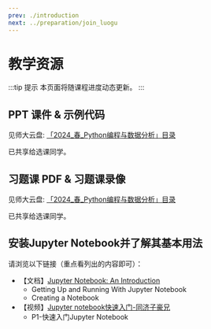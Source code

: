 ```yaml
---
prev: ./introduction
next: ../preparation/join_luogu
---
```


# 教学资源

:::tip 提示
本页面将随课程进度动态更新。
:::

## PPT 课件 & 示例代码

见师大云盘: [「2024_春_Python编程与数据分析」目录](https://pan.bnu.edu.cn/v/list/shared/1758400585259823168/144336377/155187/%2F2024_%25E6%2598%25A5_Python%25E7%25BC%2596%25E7%25A8%258B%25E4%25B8%258E%25E6%2595%25B0%25E6%258D%25AE%25E5%2588%2586%25E6%259E%2590)

已共享给选课同学。

## 习题课 PDF & 习题课录像

见师大云盘: [「2024_春_Python编程与数据分析」目录](https://pan.bnu.edu.cn/v/list/shared/1758400585259823168/144336377/155187/%2F2024_%25E6%2598%25A5_Python%25E7%25BC%2596%25E7%25A8%258B%25E4%25B8%258E%25E6%2595%25B0%25E6%258D%25AE%25E5%2588%2586%25E6%259E%2590)

已共享给选课同学。

## 安装Jupyter Notebook并了解其基本用法

请浏览以下链接（重点看列出的内容即可）：

- 【文档】[Jupyter Notebook: An Introduction](https://realpython.com/jupyter-notebook-introduction/#getting-up-and-running-with-jupyter-notebook)
  - Getting Up and Running With Jupyter Notebook
  - Creating a Notebook
- 【视频】[Jupyter notebook快速入门-同济子豪兄](https://www.bilibili.com/video/BV1Q4411H7fJ/?spm_id_from=333.337.search-card.all.click&vd_source=01158afa7bbaa2f03038d0e119c0ea78)
  - P1-快速入门Jupyter Notebook
